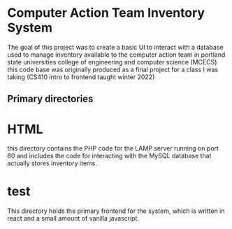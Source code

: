 # Computer Action Team Inventory System
The goal of this project was to create a basic UI to interact with a database used to manage inventory available to the computer action team in portland state universities college of engineering and computer science (MCECS) this code base was originally produced as a final project for a class I was taking (CS410 intro to frontend taught winter 2022)

## Primary directories

# HTML
this directory contains the PHP code for the LAMP server running on port 80 and includes the code for interacting with the MySQL database that actually stores inventory items.

# test
This directory holds the primary frontend for the system, which is written in react and a small amount of vanilla javascript.
